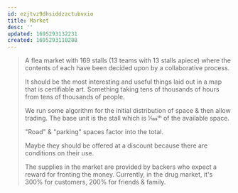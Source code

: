 ```yaml
---
id: ezjtvz9dhsiddzzctubvxio
title: Market
desc: ''
updated: 1695293132231
created: 1695293110288
---
```

> A flea market with 169 stalls (13 teams with 13 stalls apiece) where the contents of each have been decided upon by a collaborative process.
>
> It should be the most interesting and useful things laid out in a map that is certifiable art. Something taking tens of thousands of hours from tens of thousands of people.
>
> We run some algorithm for the initial distribution of space & then allow trading. The base unit is the stall which is 1⁄169ᵗʰ of the available space.
>
> "Road" & "parking" spaces factor into the total.
>
> Maybe they should be offered at a discount because there are conditions on their use.
>
> The supplies in the market are provided by backers who expect a reward for fronting the money. Currently, in the drug market, it's 300% for customers, 200% for friends & family.
